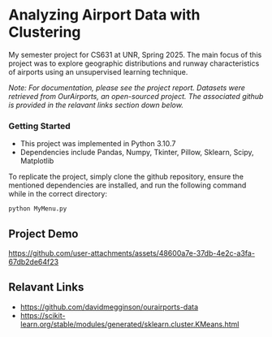 # Analyzing Airport Data with Clustering
My semester project for CS631 at UNR, Spring 2025. The main focus of this project was to explore geographic distributions and runway characteristics of airports using an unsupervised learning technique.

*Note: For documentation, please see the project report. Datasets were retrieved from OurAirports, an open-sourced project. The associated github is provided in the relavant links section down below.* 

### Getting Started
* This project was implemented in Python 3.10.7
* Dependencies include Pandas, Numpy, Tkinter, Pillow, Sklearn, Scipy, Matplotlib

To replicate the project, simply clone the github repository, ensure the mentioned dependencies are installed, and run the following command while in the correct directory:
```
python MyMenu.py
```

## Project Demo
https://github.com/user-attachments/assets/48600a7e-37db-4e2c-a3fa-67db2de64f23

## Relavant Links
* https://github.com/davidmegginson/ourairports-data
* https://scikit-learn.org/stable/modules/generated/sklearn.cluster.KMeans.html
